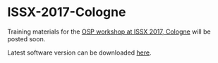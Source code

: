 # ISSX-2017-Cologne
Training materials for the [OSP workshop at ISSX 2017, Cologne](https://github.com/Open-Systems-Pharmacology/Forum/issues/6) will be posted soon.

Latest software version can be downloaded [here](http://setup.open-systems-pharmacology.org).

